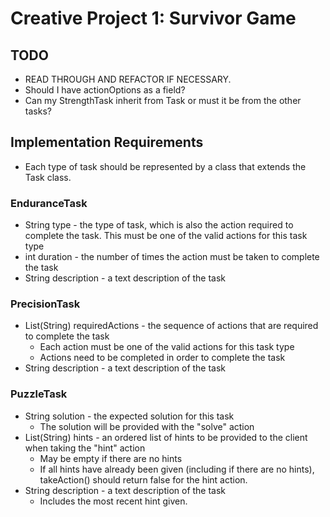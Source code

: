 # Creative Project 1: Survivor Game

## TODO

- READ THROUGH AND REFACTOR IF NECESSARY.
- Should I have actionOptions as a field?
- Can my StrengthTask inherit from Task or must it be from the other tasks?

## Implementation Requirements

- Each type of task should be represented by a class that extends the Task class.

### EnduranceTask

- String type - the type of task, which is also the action required to complete the task. This must be one of the valid actions for this task type
- int duration - the number of times the action must be taken to complete the task
- String description - a text description of the task

### PrecisionTask

- List(String) requiredActions - the sequence of actions that are required to complete the task
  - Each action must be one of the valid actions for this task type
  - Actions need to be completed in order to complete the task
- String description - a text description of the task

### PuzzleTask

- String solution - the expected solution for this task
  - The solution will be provided with the "solve" action
- List(String) hints - an ordered list of hints to be provided to the client when taking the "hint" action
  - May be empty if there are no hints
  - If all hints have already been given (including if there are no hints), takeAction() should return false for the hint action.
- String description - a text description of the task
  - Includes the most recent hint given.
